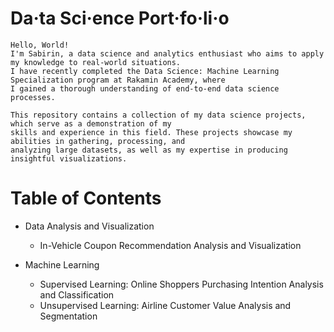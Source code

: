 # Da·ta Sci·ence Port·fo·li·o

```
Hello, World!
I'm Sabirin, a data science and analytics enthusiast who aims to apply my knowledge to real-world situations.
I have recently completed the Data Science: Machine Learning Specialization program at Rakamin Academy, where
I gained a thorough understanding of end-to-end data science processes.

This repository contains a collection of my data science projects, which serve as a demonstration of my
skills and experience in this field. These projects showcase my abilities in gathering, processing, and
analyzing large datasets, as well as my expertise in producing insightful visualizations.
```

# Table of Contents
* Data Analysis and Visualization
  * In-Vehicle Coupon Recommendation Analysis and Visualization
    
* Machine Learning
  * Supervised Learning: Online Shoppers Purchasing Intention Analysis and Classification
  * Unsupervised Learning: Airline Customer Value Analysis and Segmentation
